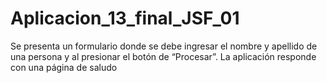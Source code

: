 # Aplicacion_13_final_JSF_01
Se presenta un formulario donde se debe ingresar el nombre y apellido de una persona y al presionar el botón de “Procesar”. La aplicación responde con una página de saludo
